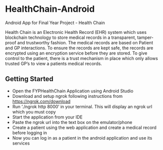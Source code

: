# HealthChain-Android

Android App for Final Year Project - Health Chain

Health Chain is an Electronic Health Record (EHR) system which uses blockchain technology to store medical records in a transparent, tamper-proof and trustworthy fashion. The medical records are based on Patient and GP interactions. To ensure the records are kept safe, the records are encrypted using an encryption service before they are stored. To give control to the patient, there is a trust mechanism in place which only allows trusted GP’s to view a patients medical records.

## Getting Started

- Open the FYPHealthChain Application using Android Studio
- Download and setup ngrok following instructions from https://ngrok.com/download
- Run ‘./ngrok http 8000’ in your terminal. This will display an ngrok url which you must copy
- Start the application from your IDE
- Paste the ngrok url into the text box on the emulator/phone
- Create a patient using the web application and create a medical record before logging in
- Now you can log in as a patient in the android application and use its services
